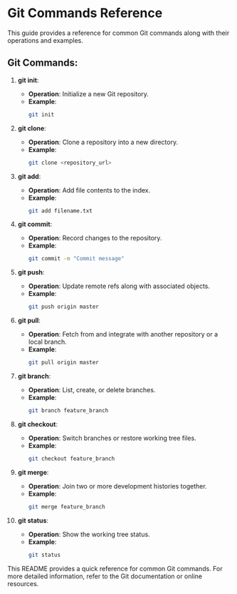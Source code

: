 # Git Commands Reference

This guide provides a reference for common Git commands along with their operations and examples.

## Git Commands:

1. **git init**:
   - **Operation**: Initialize a new Git repository.
   - **Example**:
     ```bash
     git init
     ```

2. **git clone**:
   - **Operation**: Clone a repository into a new directory.
   - **Example**:
     ```bash
     git clone <repository_url>
     ```

3. **git add**:
   - **Operation**: Add file contents to the index.
   - **Example**:
     ```bash
     git add filename.txt
     ```

4. **git commit**:
   - **Operation**: Record changes to the repository.
   - **Example**:
     ```bash
     git commit -m "Commit message"
     ```

5. **git push**:
   - **Operation**: Update remote refs along with associated objects.
   - **Example**:
     ```bash
     git push origin master
     ```

6. **git pull**:
   - **Operation**: Fetch from and integrate with another repository or a local branch.
   - **Example**:
     ```bash
     git pull origin master
     ```

7. **git branch**:
   - **Operation**: List, create, or delete branches.
   - **Example**:
     ```bash
     git branch feature_branch
     ```

8. **git checkout**:
   - **Operation**: Switch branches or restore working tree files.
   - **Example**:
     ```bash
     git checkout feature_branch
     ```

9. **git merge**:
   - **Operation**: Join two or more development histories together.
   - **Example**:
     ```bash
     git merge feature_branch
     ```

10. **git status**:
    - **Operation**: Show the working tree status.
    - **Example**:
      ```bash
      git status
      ```

This README provides a quick reference for common Git commands. For more detailed information, refer to the Git documentation or online resources.
